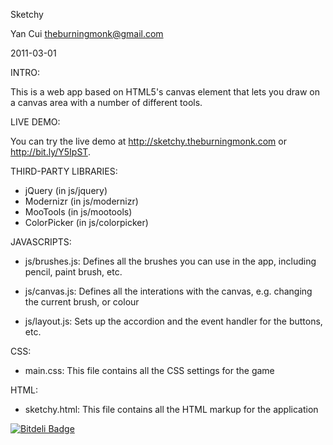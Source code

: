 Sketchy

Yan Cui
theburningmonk@gmail.com

2011-03-01

INTRO:

This is a web app based on HTML5's canvas element that lets you draw on a canvas area with a number of different tools.

LIVE DEMO:

You can try the live demo at http://sketchy.theburningmonk.com or http://bit.ly/Y5IpST.

THIRD-PARTY LIBRARIES:
* jQuery (in js/jquery)
* Modernizr (in js/modernizr)
* MooTools (in js/mootools)
* ColorPicker (in js/colorpicker)

JAVASCRIPTS:
* js/brushes.js: Defines all the brushes you can use in the app, including pencil, paint brush, etc.

* js/canvas.js: Defines all the interations with the canvas, e.g. changing the current brush, or colour

* js/layout.js: Sets up the accordion and the event handler for the buttons, etc.

CSS:
* main.css: This file contains all the CSS settings for the game

HTML:
* sketchy.html: This file contains all the HTML markup for the application

[![Bitdeli Badge](https://d2weczhvl823v0.cloudfront.net/theburningmonk/sketchy/trend.png)](https://bitdeli.com/free "Bitdeli Badge")
